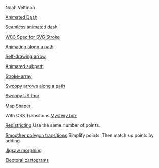 Noah Veltman

[Animated Dash](https://gist.github.com/veltman/e23c36540c7e89f774d5c663090933c7)

[Seamless animated dash](http://bl.ocks.org/veltman/fa74a3aff8497e970454bb064cf8dfd1)

[WC3 Spec for SVG Stroke](https://www.w3.org/TR/svg-strokes/)

[Animating along a path](http://bl.ocks.org/veltman/1d6da36a626dd265f700d5a583e74e94)

[Self-drawing arrow](http://bl.ocks.org/veltman/bb75c2aa76c9b36f2c849dbb14435e23)

[Animated subpath](http://bl.ocks.org/veltman/15345bbe4e4799a19a21b4acc88dcced)

[Stroke-array](http://bl.ocks.org/jermspeaks/8c5a0e697673fd676be6823589e1ce31)

[Swoopy arrows along a path](http://bl.ocks.org/veltman/f1172731aa3c01fb5179536f9dea0a58)

[Swoopy US tour](http://bl.ocks.org/veltman/02d4d8c56f6175a1401436373b8e8403)

[Map Shaper](http://www.mapshaper.org/)

With CSS Transitions
[Mystery box](http://bl.ocks.org/veltman/a60ea5bb84b8cae8160511789be6e492)

[Redistricting](http://bl.ocks.org/veltman/949ce9c1b6f3e54c6e18)
Use the same number of points.

[Smoother polygon transitions](http://bl.ocks.org/veltman/4d1413aa5fd3bb5af1a806c146870031)
Simplify points. Then match up points by adding.

[Jigsaw morphing](http://bl.ocks.org/veltman/c582a31d347e04dd75d5331b0074558e)

[Electoral cartograms](http://bl.ocks.org/veltman/c7bfb3d4a3817f7ee0bf2dd19ff058c1)
